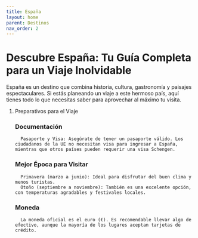 ```yaml
---
title: España
layout: home
parent: Destinos
nav_order: 2
---
```


# Descubre España: Tu Guía Completa para un Viaje Inolvidable

España es un destino que combina historia, cultura, gastronomía y paisajes espectaculares.
Si estás planeando un viaje a este hermoso país, aquí tienes todo lo que necesitas saber para aprovechar al máximo tu visita.

1. Preparativos para el Viaje
   
   ### Documentación

         Pasaporte y Visa: Asegúrate de tener un pasaporte válido. Los ciudadanos de la UE no necesitan visa para ingresar a España, mientras que otros países pueden requerir una visa Schengen.
   
   ### Mejor Época para Visitar
   
         Primavera (marzo a junio): Ideal para disfrutar del buen clima y menos turistas.
         Otoño (septiembre a noviembre): También es una excelente opción, con temperaturas agradables y festivales locales.
   
   ### Moneda
   
         La moneda oficial es el euro (€). Es recomendable llevar algo de efectivo, aunque la mayoría de los lugares aceptan tarjetas de crédito.

